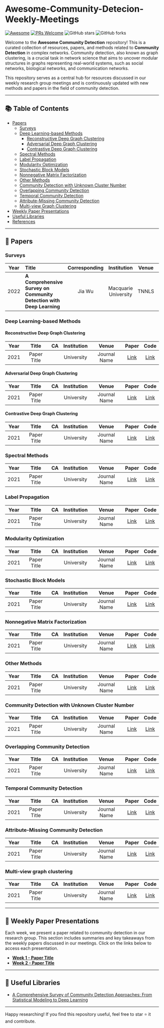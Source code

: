 

# Awesome-Community-Detecion-Weekly-Meetings

[![Awesome](https://cdn.rawgit.com/sindresorhus/awesome/d7305f38d29fed78fa85652e3a63e154dd8e8829/media/badge.svg)](https://github.com/sindresorhus/awesome) [![PRs Welcome](https://img.shields.io/badge/PRs-welcome-brightgreen.svg?style=flat-square)](http://makeapullrequest.com) ![GitHub stars](https://img.shields.io/github/stars/Xunlian-Wu/awesome-deep-community-detection?color=yellow&label=Stars) ![GitHub forks](https://img.shields.io/github/forks/Xunlian-Wu/awesome-deep-community-detection?color=blue&label=Forks) 

Welcome to the **Awesome Community Detection** repository! This is a curated collection of resources, papers, and methods related to **Community Detection** in complex networks. Community detection, also known as graph clustering, is a crucial task in network science that aims to uncover modular structures in graphs representing real-world systems, such as social networks, biological networks, and communication networks.

This repository serves as a central hub for resources discussed in our weekly research group meetings and is continuously updated with new methods and papers in the field of community detection.

---

## 📚 **Table of Contents**

- [Papers](#papers)  
  - [Surveys](#surveys)  
  - [Deep Learning-based Methods](#deep-learning-based-methods)  
    - [Reconstructive Deep Graph Clustering](#reconstructive-deep-graph-clustering)  
    - [Adversarial Deep Graph Clustering](#adversarial-deep-graph-clustering)  
    - [Contrastive Deep Graph Clustering](#contrastive-deep-graph-clustering)  
  - [Spectral Methods](#spectral-methods)  
  - [Label Propagation](#label-propagation)  
  - [Modularity Optimization](#modularity-optimization)  
  - [Stochastic Block Models](#stochastic-block-models)  
  - [Nonnegative Matrix Factorization](#nonnegative-matrix-factorization)  
  - [Other Methods](#other-methods)  
  - [Community Detection with Unknown Cluster Number](#community-detection-with-unknown-cluster-number)  
  - [Overlapping Community Detection](#overlapping-community-detection)  
  - [Temporal Community Detection](#temporal-community-detection)  
  - [Attribute-Missing Community Detection](#attribute-missing-community-detection)  
  - [Multi-view Graph Clustering](#multi-view-graph-clustering)  
- [Weekly Paper Presentations](#weekly-paper-presentations)
- [Useful Libraries](#useful-libraries)
- [References](#references)

---

## <a name="papers"></a> 📑 Papers

### Surveys

| Year | Title                                                        | Corresponding |     Institution      | **Venue** |                            Paper                             | Code |
| :--: | :----------------------------------------------------------- | :-----------: | :------------------: | :-------: | :----------------------------------------------------------: | :--: |
| 2022 | **A Comprehensive Survey on Community Detection with Deep Learning** |    Jia Wu     | Macquarie University |   TNNLS   | [Link](https://arxiv.org/pdf/2105.12584.pdf?ref=https://githubhelp.com) |  --  |

### Deep Learning-based Methods

#### Reconstructive Deep Graph Clustering

| Year |    Title    |  CA  | Institution |  **Venue**   |   Paper   |   Code    |
| :--: | :---------: | :--: | :---------: | :----------: | :-------: | :-------: |
| 2021 | Paper Title |      | University  | Journal Name | [Link](#) | [Link](#) |

#### Adversarial Deep Graph Clustering

| Year |    Title    |  CA  | Institution |  **Venue**   |   Paper   |   Code    |
| :--: | :---------: | :--: | :---------: | :----------: | :-------: | :-------: |
| 2021 | Paper Title |      | University  | Journal Name | [Link](#) | [Link](#) |

#### Contrastive Deep Graph Clustering

| Year |    Title    |  CA  | Institution |  **Venue**   |   Paper   |   Code    |
| :--: | :---------: | :--: | :---------: | :----------: | :-------: | :-------: |
| 2021 | Paper Title |      | University  | Journal Name | [Link](#) | [Link](#) |

### Spectral Methods

| Year |    Title    |  CA  | Institution |  **Venue**   |   Paper   |   Code    |
| :--: | :---------: | :--: | :---------: | :----------: | :-------: | :-------: |
| 2021 | Paper Title |      | University  | Journal Name | [Link](#) | [Link](#) |

### Label Propagation

| Year |    Title    |  CA  | Institution |  **Venue**   |   Paper   |   Code    |
| :--: | :---------: | :--: | :---------: | :----------: | :-------: | :-------: |
| 2021 | Paper Title |      | University  | Journal Name | [Link](#) | [Link](#) |

### Modularity Optimization

| Year |    Title    |  CA  | Institution |  **Venue**   |   Paper   |   Code    |
| :--: | :---------: | :--: | :---------: | :----------: | :-------: | :-------: |
| 2021 | Paper Title |      | University  | Journal Name | [Link](#) | [Link](#) |

### Stochastic Block Models

| Year |    Title    |  CA  | Institution |  **Venue**   |   Paper   |   Code    |
| :--: | :---------: | :--: | :---------: | :----------: | :-------: | :-------: |
| 2021 | Paper Title |      | University  | Journal Name | [Link](#) | [Link](#) |

### **Nonnegative** Matrix Factorization

| Year |    Title    |  CA  | Institution |  **Venue**   |   Paper   |   Code    |
| :--: | :---------: | :--: | :---------: | :----------: | :-------: | :-------: |
| 2021 | Paper Title |      | University  | Journal Name | [Link](#) | [Link](#) |

### Other Methods

| Year |    Title    |  CA  | Institution |  **Venue**   |   Paper   |   Code    |
| :--: | :---------: | :--: | :---------: | :----------: | :-------: | :-------: |
| 2021 | Paper Title |      | University  | Journal Name | [Link](#) | [Link](#) |

### Community Detection with Unknown Cluster Number

| Year |    Title    |  CA  | Institution |  **Venue**   |   Paper   |   Code    |
| :--: | :---------: | :--: | :---------: | :----------: | :-------: | :-------: |
| 2021 | Paper Title |      | University  | Journal Name | [Link](#) | [Link](#) |

### Overlapping Community Detection

| Year |    Title    |  CA  | Institution |  **Venue**   |   Paper   |   Code    |
| :--: | :---------: | :--: | :---------: | :----------: | :-------: | :-------: |
| 2021 | Paper Title |      | University  | Journal Name | [Link](#) | [Link](#) |

### Temporal Community Detection

| Year |    Title    |  CA  | Institution |  **Venue**   |   Paper   |   Code    |
| :--: | :---------: | :--: | :---------: | :----------: | :-------: | :-------: |
| 2021 | Paper Title |      | University  | Journal Name | [Link](#) | [Link](#) |

### Attribute-Missing Community Detection

| Year |    Title    |  CA  | Institution |  **Venue**   |   Paper   |   Code    |
| :--: | :---------: | :--: | :---------: | :----------: | :-------: | :-------: |
| 2021 | Paper Title |      | University  | Journal Name | [Link](#) | [Link](#) |

### Multi-view graph clustering

| Year |    Title    |  CA  | Institution |  **Venue**   |   Paper   |   Code    |
| :--: | :---------: | :--: | :---------: | :----------: | :-------: | :-------: |
| 2021 | Paper Title |      | University  | Journal Name | [Link](#) | [Link](#) |

---

## <a name="weekly-paper-presentations"></a> 📆 Weekly Paper Presentations

Each week, we present a paper related to community detection in our research group. This section includes summaries and key takeaways from the weekly papers discussed in our meetings. Click on the links below to access each presentation.

- **[Week 1 - Paper Title](#)**
- **[Week 2 - Paper Title](#)**

---

## <a name="useful-libraries"></a> 📖 Useful Libraries
- [A Comprehensive Survey of Community Detection Approaches: From Statistical Modeling to Deep Learning](#)

---

Happy researching! If you find this repository useful, feel free to star ⭐ it and contribute.

